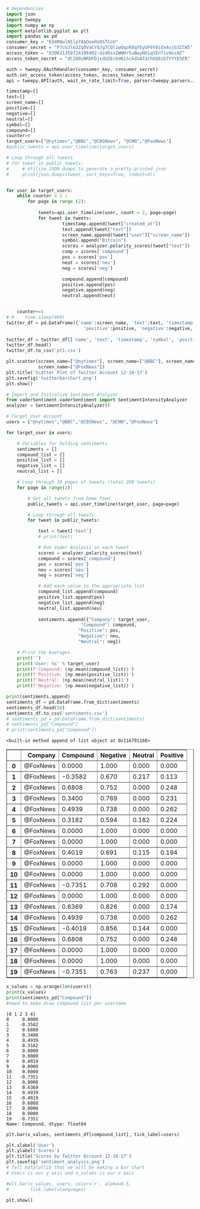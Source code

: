 

```python
# Dependencies
import json
import tweepy
import numpy as np
import matplotlib.pyplot as plt
import pandas as pd
consumer_key = "Ed4RNulN1lp7AbOooHa9STCoU"
consumer_secret = "P7cUJlmJZq0VaCY0Jg7COliwQqzK0qYEyUF9Y0idx4ujb3ZlW5"
access_token = "839621358724198402-dzdOsx2WWHrSuBwyNUiqSEnTivHozAZ"
access_token_secret = "dCZ80uNRbFDjxdU2EckmNiSckdoATach6Q8zb7YYYE5ER"
```


```python
auth = tweepy.OAuthHandler(consumer_key, consumer_secret)
auth.set_access_token(access_token, access_token_secret)
api = tweepy.API(auth, wait_on_rate_limit=True, parser=tweepy.parsers.JSONParser())
```


```python
timestamp=[]
text=[]
screen_name=[]
positive=[]
negative=[]
neutral=[]
symbol=[]
compound=[]
counter=0
target_users=["@nytimes","@BBC","@CBSNews", "@CNN","@FoxNews"]
#public_tweets = api.user_timeline(target_users)

# Loop through all tweets
# for tweet in public_tweets:
#     # Utilize JSON dumps to generate a pretty-printed json
#     print(json.dumps(tweet, sort_keys=True, indent=4))


for user in target_users:
    while counter < 2 :
        for page in range (2):
           
            tweets=api.user_timeline(user, count = 2, page=page)
            for tweet in tweets:
                     timestamp.append(tweet["created_at"])
                     text.append(tweet["text"])
                     screen_name.append(tweet["user"]["screen_name"])
                     symbol.append("Bitcoin")
                     scores = analyzer.polarity_scores(tweet["text"])
                     comp = scores['compound']
                     pos = scores['pos']
                     neut = scores['neu']
                     neg = scores['neg']

                     compound.append(compound)
                     positive.append(pos)
                     negative.append(neg)
                     neutral.append(neut)


    counter+=1
# #    time.sleep(960)
twitter_df = pd.DataFrame({'name':screen_name, 'text':text, 'timestamp':timestamp, 'symbol':symbol,
                             'positive':positive, 'negative':negative, 'neutral':neutral})
    
twitter_df = twitter_df[['name', 'text', 'timestamp', 'symbol', 'positive', 'negative', 'neutral']]
twitter_df.head()
twitter_df.to_csv('pt1.csv')
```


```python
plt.scatter(screen_name=["@nytimes"], screen_name=["@BBC"], screen_name=["@CBSNews"], screen_name=["@CNN"], 
            screen_name=["@FoxNews"])
plt.title('Scatter Plot of Twitter Account 12-10-17')
plt.savefig('twitterbarchart.png')
plt.show()
```


```python
# Import and Initialize Sentiment Analyzer
from vaderSentiment.vaderSentiment import SentimentIntensityAnalyzer
analyzer = SentimentIntensityAnalyzer()

# Target User Account
users = ["@nytimes","@BBC","@CBSNews", "@CNN","@FoxNews"]

for target_user in users:

    # Variables for holding sentiments
    sentiments = []
    compound_list = []
    positive_list = []
    negative_list = []
    neutral_list = []

    # Loop through 10 pages of tweets (total 200 tweets)
    for page in range(1):

        # Get all tweets from home feed
        public_tweets = api.user_timeline(target_user, page=page)

        # Loop through all tweets
        for tweet in public_tweets:

            text = tweet['text']
            # print(text)

            # Run Vader Analysis on each tweet
            scores = analyzer.polarity_scores(text)
            compound = scores['compound']
            pos = scores['pos']
            neu = scores['neu']
            neg = scores['neg']

            # Add each value to the appropriate list
            compound_list.append(compound)
            positive_list.append(pos)
            negative_list.append(neg)
            neutral_list.append(neu)
            
            sentiments.append({"Company": target_user,
                            "Compound": compound,
                           "Positive": pos,
                           "Negative": neu,
                           "Neutral": neg})

    # Print the Averages
    print('')
    print('User: %s' % target_user)
    print(f'Compound: {np.mean(compound_list)}')
    print(f'Positive: {np.mean(positive_list)}')
    print(f'Neutral: {np.mean(neutral_list)}')
    print(f'Negative: {np.mean(negative_list)}')
```


```python
print(sentiments.append)
sentiments_df = pd.DataFrame.from_dict(sentiments)
sentiments_df.head(50)
sentiments_df.to_csv('sentiments.csv')
# sentiments_pd = pd.DataFrame.from_dict(sentiments)
# sentiments_pd["Compound"]
# print(sentiments_pd["Compound"])
```

    <built-in method append of list object at 0x116791188>





<div>
<style>
    .dataframe thead tr:only-child th {
        text-align: right;
    }

    .dataframe thead th {
        text-align: left;
    }

    .dataframe tbody tr th {
        vertical-align: top;
    }
</style>
<table border="1" class="dataframe">
  <thead>
    <tr style="text-align: right;">
      <th></th>
      <th>Company</th>
      <th>Compound</th>
      <th>Negative</th>
      <th>Neutral</th>
      <th>Positive</th>
    </tr>
  </thead>
  <tbody>
    <tr>
      <th>0</th>
      <td>@FoxNews</td>
      <td>0.0000</td>
      <td>1.000</td>
      <td>0.000</td>
      <td>0.000</td>
    </tr>
    <tr>
      <th>1</th>
      <td>@FoxNews</td>
      <td>-0.3582</td>
      <td>0.670</td>
      <td>0.217</td>
      <td>0.113</td>
    </tr>
    <tr>
      <th>2</th>
      <td>@FoxNews</td>
      <td>0.6808</td>
      <td>0.752</td>
      <td>0.000</td>
      <td>0.248</td>
    </tr>
    <tr>
      <th>3</th>
      <td>@FoxNews</td>
      <td>0.3400</td>
      <td>0.769</td>
      <td>0.000</td>
      <td>0.231</td>
    </tr>
    <tr>
      <th>4</th>
      <td>@FoxNews</td>
      <td>0.4939</td>
      <td>0.738</td>
      <td>0.000</td>
      <td>0.262</td>
    </tr>
    <tr>
      <th>5</th>
      <td>@FoxNews</td>
      <td>0.3182</td>
      <td>0.594</td>
      <td>0.182</td>
      <td>0.224</td>
    </tr>
    <tr>
      <th>6</th>
      <td>@FoxNews</td>
      <td>0.0000</td>
      <td>1.000</td>
      <td>0.000</td>
      <td>0.000</td>
    </tr>
    <tr>
      <th>7</th>
      <td>@FoxNews</td>
      <td>0.0000</td>
      <td>1.000</td>
      <td>0.000</td>
      <td>0.000</td>
    </tr>
    <tr>
      <th>8</th>
      <td>@FoxNews</td>
      <td>0.4019</td>
      <td>0.691</td>
      <td>0.115</td>
      <td>0.194</td>
    </tr>
    <tr>
      <th>9</th>
      <td>@FoxNews</td>
      <td>0.0000</td>
      <td>1.000</td>
      <td>0.000</td>
      <td>0.000</td>
    </tr>
    <tr>
      <th>10</th>
      <td>@FoxNews</td>
      <td>0.0000</td>
      <td>1.000</td>
      <td>0.000</td>
      <td>0.000</td>
    </tr>
    <tr>
      <th>11</th>
      <td>@FoxNews</td>
      <td>-0.7351</td>
      <td>0.708</td>
      <td>0.292</td>
      <td>0.000</td>
    </tr>
    <tr>
      <th>12</th>
      <td>@FoxNews</td>
      <td>0.0000</td>
      <td>1.000</td>
      <td>0.000</td>
      <td>0.000</td>
    </tr>
    <tr>
      <th>13</th>
      <td>@FoxNews</td>
      <td>0.6369</td>
      <td>0.826</td>
      <td>0.000</td>
      <td>0.174</td>
    </tr>
    <tr>
      <th>14</th>
      <td>@FoxNews</td>
      <td>0.4939</td>
      <td>0.738</td>
      <td>0.000</td>
      <td>0.262</td>
    </tr>
    <tr>
      <th>15</th>
      <td>@FoxNews</td>
      <td>-0.4019</td>
      <td>0.856</td>
      <td>0.144</td>
      <td>0.000</td>
    </tr>
    <tr>
      <th>16</th>
      <td>@FoxNews</td>
      <td>0.6808</td>
      <td>0.752</td>
      <td>0.000</td>
      <td>0.248</td>
    </tr>
    <tr>
      <th>17</th>
      <td>@FoxNews</td>
      <td>0.0000</td>
      <td>1.000</td>
      <td>0.000</td>
      <td>0.000</td>
    </tr>
    <tr>
      <th>18</th>
      <td>@FoxNews</td>
      <td>0.0000</td>
      <td>1.000</td>
      <td>0.000</td>
      <td>0.000</td>
    </tr>
    <tr>
      <th>19</th>
      <td>@FoxNews</td>
      <td>-0.7351</td>
      <td>0.763</td>
      <td>0.237</td>
      <td>0.000</td>
    </tr>
  </tbody>
</table>
</div>




```python
x_values = np.arange(len(users))
print(x_values)
print(sentiments_pd["Compound"])
#need to make draw compound list per username
```

    [0 1 2 3 4]
    0     0.0000
    1    -0.3582
    2     0.6808
    3     0.3400
    4     0.4939
    5     0.3182
    6     0.0000
    7     0.0000
    8     0.4019
    9     0.0000
    10    0.0000
    11   -0.7351
    12    0.0000
    13    0.6369
    14    0.4939
    15   -0.4019
    16    0.6808
    17    0.0000
    18    0.0000
    19   -0.7351
    Name: Compound, dtype: float64



```python
plt.bar(x_values, sentiments_df[compound_list], tick_label=users)

plt.xlabel('User')
plt.ylabel('Scores')
plt.title('Scores by Twitter Account 12-10-17')
plt.savefig('sentiment_analysis.png')
# Tell matplotlib that we will be making a bar chart
# Users is our y axis and x_values is our x axis

#plt.bar(x_values, users, color='r', alpha=0.5,
#        tick_label=languages)

plt.show()


```
